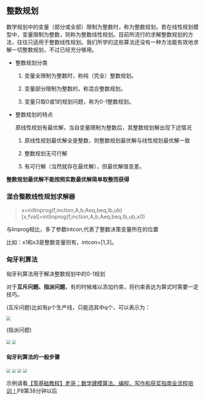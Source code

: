 ## 整数规划

数学规划中的变量（部分或全部）限制为整数时，称为整数规划。若在线性规划模型中，变量限制为整数，则称为整数线性规划。目前所流行的求解整数规划的方法，往往只适用于整数线性规划。我们所学的这些算法还没有一种方法能有效地求解一切整数规划，不过已经充分够用。

- 整数规划分类

  1. 变量全限制为整数时，称纯（完全）整数规划。

  2. 变量部分限制为整数的，称混合整数规划。

  3. 变量只取0或1的规划问题，称为0-1整数规划。

- 整数规划的特点

  原线性规划有最优解，当自变量限制为整数后，其整数规划解出现下述情况

  1. 原线性规划最优解全是整数，则整数规划最优解与线性规划最优解一致

  2. 整数规划无可行解

  3. 有可行解（当然就存在最优解），但最优解值变差。

**整数规划最优解不能按照实数最优解简单取整而获得**

### 混合整数线性规划求解器

> x=intlinprog(f,inction,A,b,Aeq,beq,lb,ub)                                                                                                                                                                                    [x,fval]=intlinprog(f,inction,A,b,Aeq,beq,lb,ub,x0)             

与linprog相比，多了参数intcon,代表了整数决策变量所在的位置

比如：x1和x3是整数变量则有，intcon=[1,3]。

### 匈牙利算法

匈牙利算法用于解决整数规划中的0-1规划

对于**互斥问题、指派问题**，有的时候难以添加约束，将约束表达为算式时需要一定技巧。

(互斥问题)比如有p个生产线，只能选其中q个，可以表示为：

<img src="E:\Storage\博客\Typora\Matlab\Source\img\Snipaste_2022-01-31_03-41-02.jpg" style="zoom:67%;" />

(指派问题)

<img src="E:\Storage\博客\Typora\Matlab\Source\img\Snipaste_2022-01-31_03-46-55.jpg" style="zoom:67%;" />

<img src="E:\Storage\博客\Typora\Matlab\Source\img\Snipaste_2022-01-31_03-47-53.jpg" style="zoom:67%;" />

#### 匈牙利算法的一般步骤

<img src="E:\Storage\博客\Typora\Matlab\Source\img\Snipaste_2022-01-31_04-06-44.jpg" style="zoom:67%;" />

<img src="E:\Storage\博客\Typora\Matlab\Source\img\Snipaste_2022-01-31_04-06-51.jpg" style="zoom:67%;" />

<img src="E:\Storage\博客\Typora\Matlab\Source\img\Snipaste_2022-01-31_04-06-56.jpg" style="zoom:67%;" />

<img src="E:\Storage\博客\Typora\Matlab\Source\img\Snipaste_2022-01-31_04-07-00.jpg" style="zoom:67%;" />

示例请看[【零基础教程】老哥：数学建模算法、编程、写作和获奖指南全流程培训！]([【零基础教程】老哥：数学建模算法、编程、写作和获奖指南全流程培训！_哔哩哔哩_bilibili](https://www.bilibili.com/video/BV1kC4y1a7Ee?p=8))P8第38分钟以后

